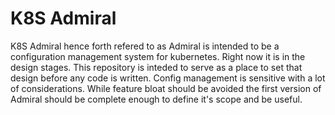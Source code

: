 # K8S Admiral

K8S Admiral hence forth refered to as Admiral is intended to be a configuration
management system for kubernetes. Right now it is in the design stages. This
repository is inteded to serve as a place to set that design before any code is
written. Config management is sensitive with a lot of considerations. While
feature bloat should be avoided the first version of Admiral should be complete
enough to define it's scope and be useful.
